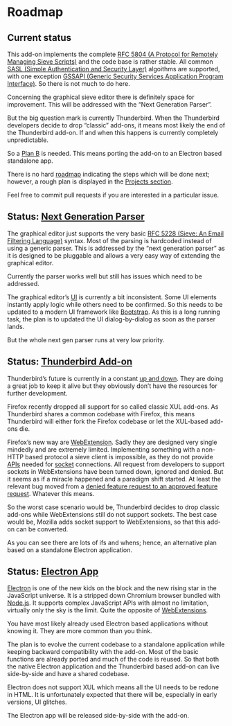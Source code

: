 # Roadmap

## Current status

This add-on implements the complete [RFC 5804 (A Protocol for Remotely Managing Sieve Scripts)](https://wiki.tools.ietf.org/html/rfc5804) and the code base is rather stable. All common [SASL (Simple Authentication and Security Layer)](https://en.wikipedia.org/wiki/Simple_Authentication_and_Security_Layer) algoithms are supported, with one exception [GSSAPI (Generic Security Services Application Program Interface)](https://en.wikipedia.org/wiki/Generic_Security_Services_Application_Program_Interface).
So there is not much to do here.

Concerning the graphical sieve editor there is definitely space for improvement. This will be addressed with the “Next Generation Parser”.

But the big question mark is currently Thunderbird. When the Thunderbird developers decide to drop “classic” add-ons, it means most likely the end of the Thunderbird add-on. If and when this happens is currently completely unpredictable.

So a [Plan B](https://en.wikipedia.org/wiki/Contingency_plan) is needed. This means porting the add-on to an Electron based standalone app.

There is no hard [roadmap](https://en.wikipedia.org/wiki/Technology_roadmap) indicating the steps which will be done next; however, a rough plan is displayed in the [Projects section](https://github.com/thsmi/sieve/projects).

Feel free to commit pull requests if you are interested in a particular issue.

## Status: [Next Generation Parser](https://github.com/thsmi/sieve/projects/1)

The graphical editor just supports the very basic [RFC 5228 (Sieve: An Email Filtering Language)](https://tools.ietf.org/html/rfc5228) syntax. Most of the parsing is hardcoded instead of using a generic parser. This is addressed by the “next generation parser” as it is designed to be pluggable and allows a very easy way of extending the graphical editor.

Currently the parser works well but still has issues which need to be addressed.

The graphical editor’s [UI](https://en.wikipedia.org/wiki/User_interface) is currently a bit inconsistent. Some UI elements instantly apply logic while others need to be confirmed. So this needs to be updated to a modern UI framework like [Bootstrap](https://getbootstrap.com/). As this is a long running task, the plan is to updated the UI dialog-by-dialog as soon as the parser lands.

But the whole next gen parser runs at very low priority.

## Status: [Thunderbird Add-on](https://github.com/thsmi/sieve/projects/4)

Thunderbird’s future is currently in a constant [up and down](
https://blog.mozilla.org/thunderbird/2017/12/new-thunderbird-releases-and-new-thunderbird-staff/). They are doing a great job to keep it alive but they obviously don’t have the resources for further development.

Firefox recently dropped all support for so called classic XUL add-ons. As Thunderbird shares a common codebase with Firefox, this means Thunderbird will either fork the Firefox codebase or let the XUL-based add-ons die.

Firefox’s new way are [WebExtension](https://developer.mozilla.org/en-US/Add-ons/WebExtensions). Sadly they are designed very single mindedly and are extremely limited. Implementing something with a non-HTTP based protocol a sieve client is impossible, as they do not provide [APIs](https://en.wikipedia.org/wiki/Application_programming_interface) needed for [socket](https://en.wikipedia.org/wiki/Network_socket) connections. All request from developers to support sockets in WebExtensions have been turned down, ignored and denied. But it seems as if a miracle happened and a paradigm shift started. At least the relevant bug moved from a [denied feature request to an approved feature request](http://www.agmweb.ca/2017-12-21-design-decision/). Whatever this means.

So the worst case scenario would be, Thunderbird decides to drop classic add-ons while WebExtensions still do not support sockets.
The best case would be, Mozilla adds socket support to WebExtensions, so that this add-on can be converted.

As you can see there are lots of ifs and whens; hence, an alternative plan based on a standalone Electron application.

## Status: [Electron App](https://github.com/thsmi/sieve/projects/3)

[Electron](https://electronjs.org/) is one of the new kids on the block and the new rising star in the JavaScript universe. It is a stripped down Chromium browser bundled with [Node.js](https://nodejs.org/). It supports complex JavaScript APIs with almost no limitation, virtually only the sky is the limit. Quite the opposite of [WebExtensions](https://developer.mozilla.org/en-US/Add-ons/WebExtensions).

You have most likely already used Electron based applications without knowing it. They are more common than you think.

The plan is to evolve the current codebase to a standalone application while keeping backward compatibility with the add-on. Most of the basic functions are already ported and much of the code is reused. So that both the native Electron application and the Thunderbird based add-on can live side-by-side and have a shared codebase.

Electron does not support XUL which means all the UI needs to be redone in HTML. It is unfortunately expected that there will be, especially in early versions, UI glitches.

The Electron app will be released side-by-side with the add-on.
